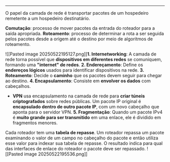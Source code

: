 
---

O papel da camada de rede é transportar pacotes de um hospedeiro remetente a um hospedeiro destinatário.  

**Comutação**: processo de mover pacotes da entrada do roteador para a saída apropriada.
**Roteamento**:  processo de determinar a rota a ser seguida pelos pacotes desde a origem até o destino por meio de algoritmos de roteamento.

![[Pasted image 20250522195127.png]]**1. Internetworking**: A camada de rede torna possível que **dispositivos em diferentes redes** se comuniquem, formando uma **"internet" de redes**.
**2. Endereçamento**: Define os **endereços lógicos** usados para identificar dispositivos na rede.
**3. Roteamento**: Decide o **caminho** que os pacotes devem seguir para chegar ao destino.
**4. Encapsulamento**: Consiste em **envolver os dados** com cabeçalhos.
- **VPN** usa encapsulamento na camada de rede para **criar túneis criptografados** sobre redes públicas. Um pacote IP original é **encapsulado dentro de outro pacote IP**, com um novo cabeçalho que aponta para o servidor VPN.
**5. Fragmentação**: Quando um pacote IPv4 é **muito grande para ser transmitido** em uma enlace, ele é dividido em fragmentos menores.

Cada roteador tem uma **tabela de repasse**. Um roteador repassa um pacote examinando o valor de um campo no cabeçalho do pacote e então utiliza esse valor para indexar sua tabela de repasse. O resultado indica para qual das interfaces de enlace do roteador o pacote deve ser repassado.
![[Pasted image 20250522195536.png]]

